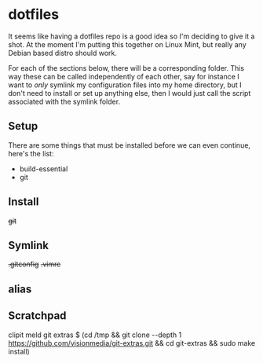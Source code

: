 dotfiles
=======

It seems like having a dotfiles repo is a good idea so I'm deciding to give it a shot. 
At the moment I'm putting this together on Linux Mint, but really any Debian based distro
should work.

For each of the sections below, there will be a corresponding folder. This way these can be called independently of each other, say for instance I want to _only_ symlink my configuration files into my home directory, but I don't need to install or set up anything else, then I would just call the script associated with the symlink folder.

Setup
-------

There are some things that must be installed before we can even continue, here's the list:

* build-essential
* git

Install
-------

~~git~~

Symlink
-------

~~.gitconfig~~
~~.vimrc~~

alias
-----

Scratchpad
----------

clipit
meld
git extras
    $ (cd /tmp && git clone --depth 1 https://github.com/visionmedia/git-extras.git && cd git-extras && sudo make install)
